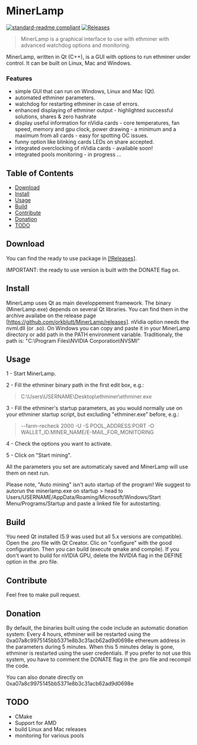 # MinerLamp

[![standard-readme compliant](https://img.shields.io/badge/readme%20style-standard-brightgreen.svg)](https://github.com/RichardLitt/standard-readme)
[![Releases](https://img.shields.io/github/downloads/atom/atom/total.svg)][Releases]

> MinerLamp is a graphical interface to use with ethminer with advanced watchdog options and monitoring.

MinerLamp, written in Qt (C++), is a GUI with options to run ethminer under control. It can be built on Linux, Mac and Windows.

### Features
- simple GUI that can run on Windows, Linux and Mac (Qt).
- automated ethminer parameters.
- watchdog for restarting ethminer in case of errors.
- enhanced displaying of ethminer output - highlighted successful solutions, shares & zero hashrate
- display useful information for nVidia cards - core temperatures, fan speed, memory and gpu clock, power drawing - a minimum and a maximum from all cards - easy for spotting OC issues.
- funny option like blinking cards LEDs on share accepted.
- integrated overclocking of nVidia cards - available soon!
- integrated pools monitoring - in progress ...

## Table of Contents
- [Download]("#download")
- [Install](#install)
- [Usage](#usage)
- [Build](#build)
- [Contribute](#contribute)
- [Donation](#donation)
- [TODO](#todo)

## Download
You can find the ready to use package in [[!Releases]][Releases].

IMPORTANT: the ready to use version is built with the DONATE flag on.

## Install

MinerLamp uses Qt as main developpement framework. The binary (MinerLamp.exe) depends on several Qt libraries. You can find them in the archive availabe on the release page [https://github.com/orkblutt/MinerLamp/releases].
nVidia option needs the nvml.dll (or .so). On Windows you can copy and paste it in your MinerLamp directory or add path in the PATH environment variable. Traditionaly, the path is: "C:\Program Files\NVIDIA Corporation\NVSMI"


## Usage
1 - Start MinerLamp.

2 - Fill the ethminer binary path in the first edit box, e.g.:
> C:\Users\USERNAME\Desktop\ethminer\ethminer.exe

3 - Fill the ethminer's startup parameters, as you would normally use on your ethminer startup script, but excluding "ethminer.exe" before, e.g.:
> --farm-recheck 2000 -U -S POOL_ADDRESS:PORT -O WALLET_ID.MINER_NAME/E-MAIL_FOR_MONITORING

4 - Check the options you want to activate.

5 - Click on "Start mining".

All the parameters you set are automaticaly saved and MinerLamp will use them on next run.

Please note, "Auto mining" isn't auto startup of the program!
We suggest to autorun the minerlamp.exe on startup > head to Users/USERNAME/AppData/Roaming/Microsoft/Windows/Start Menu/Programs/Startup and paste a linked file for autostarting.

## Build

You need Qt installed (5.9 was used but all 5.x versions are compatible). 
Open the .pro file with Qt Creator. Clic on "configure" with the good configuration. Then you can build (execute qmake and compile).
If you don't want to build for nVIDIA GPU, delete the NVIDIA flag in the DEFINE option in the .pro file.

## Contribute

Feel free to make pull request.

## Donation

By default, the binaries built using the code include an automatic donation system:
Every 4 hours, ethminer will be restarted using the 0xa07a8c9975145bb5371e8b3c31acb62ad9d0698e ethereum address in the parameters during 5 minutes. When this 5 minutes delay is gone, ethminer is restarted using the user credentials.
If you prefer to not use this system, you have to comment the DONATE flag in the .pro file and recompil the code.

You can also donate directly on 0xa07a8c9975145bb5371e8b3c31acb62ad9d0698e

## TODO

- CMake
- Support for AMD
- build Linux and Mac releases
- monitoring for various pools


[Releases]: https://github.com/orkblutt/MinerLamp/releases

